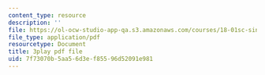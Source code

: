 ```yaml
---
content_type: resource
description: ''
file: https://ol-ocw-studio-app-qa.s3.amazonaws.com/courses/18-01sc-single-variable-calculus-fall-2010/7f73070b5aa56d3ef85596d52091e981_Bv9kVDcj7yo.pdf
file_type: application/pdf
resourcetype: Document
title: 3play pdf file
uid: 7f73070b-5aa5-6d3e-f855-96d52091e981
---
```

